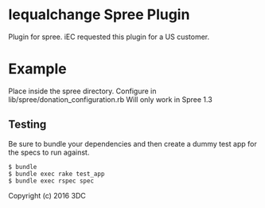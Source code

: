 Iequalchange Spree Plugin
=================

Plugin for spree. iEC requested this plugin for a US customer.


Example
=======

Place inside the spree directory. Configure in lib/spree/donation_configuration.rb
Will only work in Spree 1.3 

Testing
-------

Be sure to bundle your dependencies and then create a dummy test app for the specs to run against.

    $ bundle
    $ bundle exec rake test_app
    $ bundle exec rspec spec

Copyright (c) 2016 3DC
